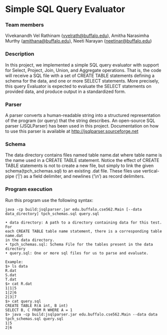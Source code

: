 Simple SQL Query Evaluator 
==============================

### Team members

Vivekanandh Vel Rathinam (vvelrath@buffalo.edu), Amitha Narasimha Murthy (amithana@buffalo.edu), 
Neeti Narayan (neetinar@buffalo.edu)

### Description
 
In this project, we implemented a simple SQL query evaluator with support for
Select, Project, Join, Union, and Aggregate operations. That is, the code will receive a
SQL file with a set of CREATE TABLE statements defining a schema for the data, and one
or more SELECT statements. More precisely, this query Evaluator is expected to evaluate 
the SELECT statements on provided data, and produce output in a standardized form.

### Parser

A parser converts a human-readable string into a structured representation of the program
(or query) that the string describes. An open-source SQL parser (JSQLParser) has been used
in this project. Documentation on how to use this parser is available at
http://jsqlparser.sourceforge.net

### Schema

The data directory contains files named table name.dat where table name
is the name used in a CREATE TABLE statement. Notice the effect of CREATE TABLE statements
is not to create a new file, but simply to link the given schema(tpch_schemas.sql) to an existing .dat
file. These files use vertical-pipe (’|’) as a field delimiter, and newlines (’\n’) as record
delimiters.

### Program execution

Run this program use the following syntax:

	java -cp build:jsqlparser.jar edu.buffalo.cse562.Main [--data data_directory] tpch_schemas.sql query.sql
	
	• data directory: A path to a directory containing data for this test. For
	each CREATE TABLE table name statement, there is a corresponding table name.dat
	in the data directory.
	• tpch_schemas.sql: Schema File for the tables present in the data directory
	• query.sql: One or more sql files for us to parse and evaluate.
	
	Example:
	$> ls data
	R.dat
	S.dat
	T.dat
	$> cat R.dat
	1|1|5
	1|2|6
	2|3|7
	$> cat query.sql
	CREATE TABLE R(A int, B int)
	SELECT B, C FROM R WHERE A = 1
	$> java -cp build:jsqlparser.jar edu.buffalo.cse562.Main --data data tpch_schemas.sql query.sql
	1|5
	2|6
	
